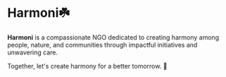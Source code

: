 # Harmoni☘️

**Harmoni** is a compassionate NGO dedicated to creating harmony among people, nature, and communities through impactful initiatives and unwavering care.

Together, let's create harmony for a better tomorrow. 💚
